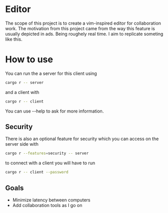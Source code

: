 # Editor
The scope of this project is to create a vim-inspired editor for collaboration work. The motivation from this project came from the way this feature is usually depicted in ads. Being roughely real time. I aim to replicate someting like this.

# How to use
You can run the a server for this client using 
```sh
cargo r -- server
```
and a client with
```sh
cargo r -- client
```
You can use --help to ask for more information.
## Security
There is also an optional feature for security which you can access on the server side with
```sh
cargo r --features=security -- server
```
to connect with a client you will have to run
```sh
cargo r -- client --password
```

## Goals
- Minimize latency between computers
- Add collaboration tools as I go on
